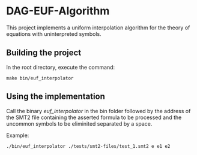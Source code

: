# DAG-EUF-Algorithm

This project implements a uniform interpolation
algorithm for the theory of equations with 
uninterpreted symbols.

## Building the project

In the root directory, execute the command:

```
make bin/euf_interpolator
```

## Using the implementation

Call the binary _euf_interpolator_ in the bin folder followed
by the address of the SMT2 file containing the asserted formula
to be processed and the uncommon symbols to be eliminited
separated by a space.

Example:

```
./bin/euf_interpolator ./tests/smt2-files/test_1.smt2 e e1 e2
```
